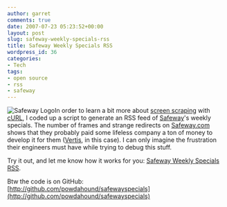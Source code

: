 ```yaml
---
author: garret
comments: true
date: 2007-07-23 05:23:52+00:00
layout: post
slug: safeway-weekly-specials-rss
title: Safeway Weekly Specials RSS
wordpress_id: 36
categories:
- Tech
tags:
- open source
- rss
- safeway
---
```


![Safeway Logo](http://www.powdahound.com/wp-content/uploads/2007/07/logo_life.gif)In order to learn a bit more about [screen scraping](http://en.wikipedia.org/wiki/Screen_scraping) with [cURL](http://curl.haxx.se/), I coded up a script to generate an RSS feed of [Safeway](http://safeway.com)'s weekly specials. The number of frames and strange redirects on [Safeway.com](http://www.safeway.com) shows that they probably paid some lifeless company a ton of money to develop it for them ([Vertis](http://www.vertisinc.com/), in this case). I can only imagine the frustration their engineers must have while trying to debug this stuff.

Try it out, and let me know how it works for you: [Safeway Weekly Specials RSS](http://www.powdahound.com/safeway-specials/).

Btw the code is on GitHub: [http://github.com/powdahound/safewayspecials](http://github.com/powdahound/safewayspecials)
